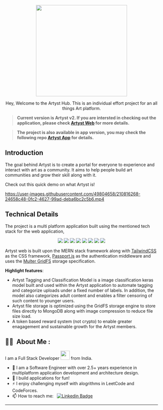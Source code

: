<div id="header" align="center">
  <img src="https://artystweb.onrender.com/static/media/artyst_header.92e164af297cccceb2dd011f59eac316.svg" width="300"/>
</div>
<p align="center">
  Hey, Welcome to the Artyst Hub. This is an individual effort project for an all things Art platform.

> **Current version is Artyst v2. If you are intersted in checking out the application, please check [Artyst Web](https://artystweb.onrender.com/) for more details.**

> **The project is also available in app version, you may check the following repo [Artyst App](https://github.com/AbhayKrs/ArtystAPP) for details.**
</p>

## Introduction

The goal behind Artyst is to create a portal for everyone to experience and interact with art as a community. It aims to help people build art communities and grow their skill along with it.

Check out this quick demo on what Artyst is!

https://user-images.githubusercontent.com/49804658/210816268-24658c48-0fc2-4627-99ad-deba6bc2c5b6.mp4

## Technical Details

The project is a multi platform application built using the mentioned tech stack for the web application,
<p align="center">
<img src="https://img.shields.io/badge/-react--redux-brightgreen" />
<img src="https://img.shields.io/badge/-tailwindcss-brightgreen" />
<img src="https://img.shields.io/badge/-nodejs-blue" />
<img src="https://img.shields.io/badge/-express-blue" />
<img src="https://img.shields.io/badge/-mongdb-blue" />
<img src="https://img.shields.io/badge/-python-red" />
<img src="https://img.shields.io/badge/-keras-red" />
<img src="https://img.shields.io/badge/-tensorflow-red" />
</p>

Artyst web is built upon the MERN stack framework along with [TailwindCSS](https://github.com/tailwindlabs/tailwindcss) as the CSS framework, [Passport.js](https://github.com/jaredhanson/passport) as the authentication middleware and uses the [Multer GridFS](https://github.com/devconcept/multer-gridfs-storage) storage specification.

**Highlight features**:
 - Artyst Tagging and Classification Model is a image classification keras model built and used within the Artyst application to automate tagging and categorize uploads under a fixed number of labels. In addition, the model also categorizes adult content and enables a filter censoring of such content to younger users.
 - Artyst file storage is optimized using the GridFS storage engine to store files directly to MongoDB along with image compression to reduce file size load.
 - A token based reward system (not crypto) to enable greater enagagement and sustainable growth for the Artyst members.
 
## :woman_technologist: &nbsp;About Me :

I am a Full Stack Developer <img src="https://media.giphy.com/media/WUlplcMpOCEmTGBtBW/giphy.gif" width="30"> from India.

- 🔭 I am a Software Engineer with over 2.5+ years experience in multiplatform application development and architecture design.
- 🌱 I build applications for fun!
- ⚡ I enjoy challenging myself with alogrithms in LeetCode and CodeForces.
- 📫 How to reach me: &nbsp; [![Linkedin Badge](https://img.shields.io/badge/-abhaykrs-blue?style=flat&logo=Linkedin&logoColor=white)](https://www.linkedin.com/in/abhaykrs/)

---
